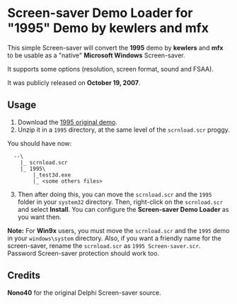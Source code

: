 # Screen-saver Demo Loader for "1995" Demo by kewlers and mfx

This simple Screen-saver will convert the **1995** demo by **kewlers** and **mfx**
to be usable as a "native" **Microsoft Windows** Screen-saver.

It supports some options (resolution, screen format, sound and FSAA).

It was publicly released on **October 19, 2007**.

## Usage

1. Download the [1995 original demo](http://pouet.net/prod.php?which=25783).
2. Unzip it in a `1995` directory, at the same level of the `scrnload.scr` proggy.

You should have now:

	  --\
		|_ scrnload.scr
		|_ 1995\
			|_test3d.exe
			|_ <some others files>

3. Then after doing this, you can move the `scrnload.scr` and the `1995` folder
in your `system32` directory. Then, right-click on the `scrnload.scr` and
select **Install**. You can configure the **Screen-saver Demo Loader** as you want
then.

**Note:** For **Win9x** users, you must move the `scrnload.scr` and the `1995`
demo in your `windows\system` directory. Also, if you want a friendly name for
the screen-saver, rename the `scrnload.scr` as `1995 Screen-saver.scr`. Password
Screen-saver protection should work too.

## Credits

**Nono40** for the original Delphi Screen-saver source.
